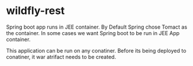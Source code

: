 # wildfly-rest
Spring boot app runs in JEE container. By Default Spring chose Tomact as the container. In some cases we want Spring boot to be run 
in JEE App container.

This application can be run on any conatiner. Before its being deployed to conatiner, it war atrifact needs to be created.
